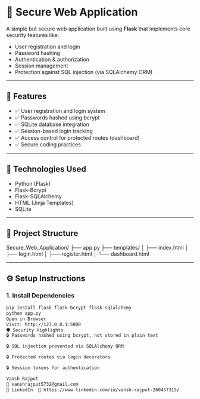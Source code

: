 # 🔐 Secure Web Application

A simple but secure web application built using **Flask** that implements core security features like:
- User registration and login
- Password hashing
- Authentication & authorization
- Session management
- Protection against SQL injection (via SQLAlchemy ORM)

---

## 🚀 Features

- ✅ User registration and login system  
- ✅ Passwords hashed using bcrypt  
- ✅ SQLite database integration  
- ✅ Session-based login tracking  
- ✅ Access control for protected routes (dashboard)  
- ✅ Secure coding practices  

---

## 🧰 Technologies Used

- Python (Flask)  
- Flask-Bcrypt  
- Flask-SQLAlchemy  
- HTML (Jinja Templates)  
- SQLite  

---

## 📁 Project Structure

Secure_Web_Application/
├── app.py
├── templates/
│ ├── index.html
│ ├── login.html
│ ├── register.html
│ └── dashboard.html


---

## ⚙️ Setup Instructions

### 1. Install Dependencies
```bash
pip install flask flask-bcrypt flask-sqlalchemy
python app.py
Open in Browser
Visit: http://127.0.0.1:5000
🛡️ Security Highlights
🔒 Passwords hashed using bcrypt, not stored in plain text

🔒 SQL injection prevented via SQLAlchemy ORM

🔒 Protected routes via login decorators

🔒 Session tokens for authentication

Vansh Rajput
📧 vanshrajput5732@gmail.com
🔗 LinkedIn  🔗 https://www.linkedin.com/in/vansh-rajput-260457315/

